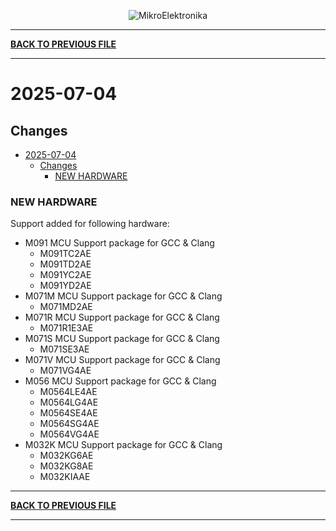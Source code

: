 <p align="center">
  <img src="http://www.mikroe.com/img/designs/beta/logo_small.png?raw=true" alt="MikroElektronika"/>
</p>

---

**[BACK TO PREVIOUS FILE](../changelog.md)**

---

# 2025-07-04

## Changes

- [2025-07-04](#2025-07-04)
  - [Changes](#changes)
    - [NEW HARDWARE](#new-hardware)

### NEW HARDWARE

Support added for following hardware:

+ M091 MCU Support package for GCC & Clang
  + M091TC2AE
  + M091TD2AE
  + M091YC2AE
  + M091YD2AE
+ M071M MCU Support package for GCC & Clang
  + M071MD2AE
+ M071R MCU Support package for GCC & Clang
  + M071R1E3AE
+ M071S MCU Support package for GCC & Clang
  + M071SE3AE
+ M071V MCU Support package for GCC & Clang
  + M071VG4AE
+ M056 MCU Support package for GCC & Clang
  + M0564LE4AE
  + M0564LG4AE
  + M0564SE4AE
  + M0564SG4AE
  + M0564VG4AE
+ M032K MCU Support package for GCC & Clang
  + M032KG6AE
  + M032KG8AE
  + M032KIAAE

---

**[BACK TO PREVIOUS FILE](../changelog.md)**

---
